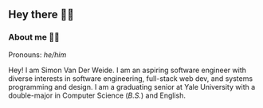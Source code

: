 ## Hey there 👋🏼

### About me 🏳️‍🌈

Pronouns: *he/him*

Hey! I am Simon Van Der Weide. I am an aspiring software engineer with diverse interests in software engineering, full-stack web dev, and systems programming and design. I am a graduating senior at Yale University with a double-major in Computer Science (*B.S.*) and English.

<!--
**svanderweide/svanderweide** is a ✨ _special_ ✨ repository because its `README.md` (this file) appears on your GitHub profile.

Here are some ideas to get you started:

- 🔭 I’m currently working on ...
- 🌱 I’m currently learning ...
- 👯 I’m looking to collaborate on ...
- 🤔 I’m looking for help with ...
- 💬 Ask me about ...
- 📫 How to reach me: ...
- 😄 Pronouns: ...
- ⚡ Fun fact: ...
-->
